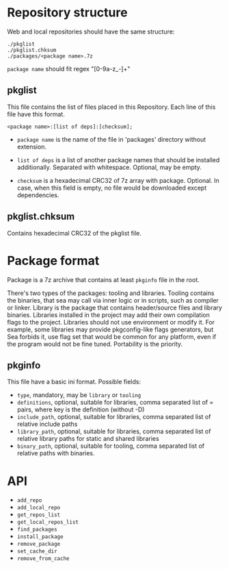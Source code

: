 # Repository structure

Web and local repositories should have the same structure:

```
./pkglist
./pkglist.chksum
./packages/<package name>.7z
```

`package name` should fit regex "[0-9a-z_-]+"

## pkglist

This file contains the list of files placed in this Repository. Each line of this file have this format.

```
<package name>:[list of deps]:[checksum];
```

- `package name` is the name of the file in 'packages' directory without extension.

- `list of deps` is a list of another package names that should be installed additionally. Separated with whitespace. Optional, may be empty.

- `checksum` is a hexadecimal CRC32 of 7z array with package. Optional. In case, when this field is empty, no file would be downloaded except dependencies.

## pkglist.chksum

Contains hexadecimal CRC32 of the pkglist file.

# Package format

Package is a 7z archive that contains at least `pkginfo` file in the root.

There's two types of the packages: tooling and libraries. Tooling contains the binaries, that sea may call via inner logic or in scripts, such as compiler or linker. Library is the package that contains header/source files and library binaries. Libraries installed in the project may add their own compilation flags to the project. Libraries should not use environment or modify it. For example, some libraries may provide pkgconfig-like flags generators, but Sea forbids it, use flag set that would be common for any platform, even if the program would not be fine tuned. Portability is the priority.

## pkginfo

This file have a basic ini format. Possible fields:

- `type`, mandatory, may be `library` or `tooling`
- `definitions`, optional, suitable for libraries, comma separated list of <key>=<value> pairs, where key is the definition (without -D)
- `include_path`, optional, suitable for libraries, comma separated list of relative include paths
- `library_path`, optional, suitable for libraries, comma separated list of relative library paths for static and shared libraries
- `binary_path`, optional, suitable for tooling, comma separated list of relative paths with binaries.

# API

- `add_repo`
- `add_local_repo`
- `get_repos_list`
- `get_local_repos_list`
- `find_packages`
- `install_package`
- `remove_package`
- `set_cache_dir`
- `remove_from_cache`